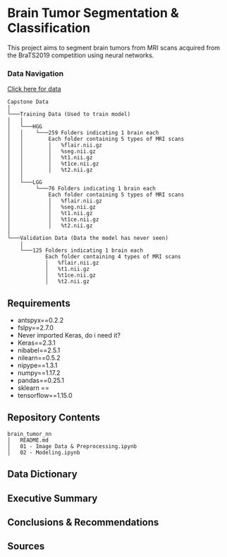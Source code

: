 # **Brain Tumor Segmentation & Classification**
This project aims to segment brain tumors from MRI scans acquired from the BraTS2019 competition using neural networks.  

### Data Navigation  
[Click here for data](https://drive.google.com/drive/folders/1R7udpyjkkBFZc5pjddGasphkjcRYg4YQ?usp=sharing)  
```
Capstone Data   
│
└───Training Data (Used to train model)
│   │
│   └───HGG
│   │    └───259 Folders indicating 1 brain each
│   │        Each folder containing 5 types of MRI scans
│   │        │   %flair.nii.gz
│   │        │   %seg.nii.gz
│   │        │   %t1.nii.gz
│   │        │   %t1ce.nii.gz
│   │        │   %t2.nii.gz
│   │
│   └───LGG
│        └───76 Folders indicating 1 brain each
│            Each folder containing 5 types of MRI scans
│            │   %flair.nii.gz
│            │   %seg.nii.gz
│            │   %t1.nii.gz
│            │   %t1ce.nii.gz
│            │   %t2.nii.gz
│   
└───Validation Data (Data the model has never seen)
    │
    └───125 Folders indicating 1 brain each
            Each folder containing 4 types of MRI scans
            │   %flair.nii.gz
            │   %t1.nii.gz
            │   %t1ce.nii.gz
            │   %t2.nii.gz
```

## **Requirements**  
- antspyx==0.2.2
- fslpy==2.7.0
- Never imported Keras, do i need it?
- Keras==2.3.1
- nibabel==2.5.1
- nilearn==0.5.2
- nipype==1.3.1
- numpy==1.17.2
- pandas==0.25.1
- sklearn ==
- tensorflow==1.15.0

## **Repository Contents**
```
brain_tumor_nn
│   README.md
│   01 - Image Data & Preprocessing.ipynb
│   02 - Modeling.ipynb    

```
## **Data Dictionary**
## **Executive Summary**
## **Conclusions & Recommendations**
## **Sources**
